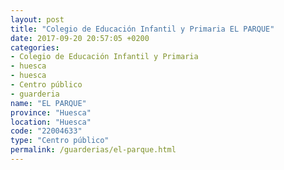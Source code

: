 ```yaml
---
layout: post
title: "Colegio de Educación Infantil y Primaria EL PARQUE"
date: 2017-09-20 20:57:05 +0200
categories:
- Colegio de Educación Infantil y Primaria
- huesca
- huesca
- Centro público
- guarderia
name: "EL PARQUE"
province: "Huesca"
location: "Huesca"
code: "22004633"
type: "Centro público"
permalink: /guarderias/el-parque.html
---
```

